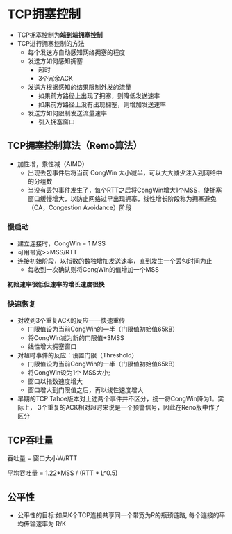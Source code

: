 <!--
 * @Descripttion: 
 * @version: 
 * @Author: WangQing
 * @email: 2749374330@qq.com
 * @Date: 2019-12-03 20:16:09
 * @LastEditors: WangQing
 * @LastEditTime: 2019-12-03 21:09:15
 -->
# TCP拥塞控制

- TCP拥塞控制为**端到端拥塞控制**
- TCP进行拥塞控制的方法
    - 每个发送方自动感知网络拥塞的程度
    - 发送方如何感知拥塞
        - 超时
        - 3个冗余ACK
    - 发送方根据感知的结果限制外发的流量
        - 如果前方路径上出现了拥塞，则降低发送速率
        - 如果前方路径上没有出现拥塞，则增加发送速率
    - 发送方如何限制发送流量速率
        - 引入拥塞窗口

## TCP拥塞控制算法（Remo算法）

- 加性增，乘性减（AIMD）
    - 出现丢包事件后将当前 CongWin 大小减半，可以大大减少注入到网络中的分组数
    - 当没有丢包事件发生了，每个RTT之后将CongWin增大1个MSS，使拥塞窗口缓慢增大，以防止网络过早出现拥塞，线性增长阶段称为拥塞避免（CA，Congestion Avoidance）阶段

### 慢启动

- 建立连接时，CongWin = 1 MSS
- 可用带宽>>MSS/RTT
- 连接初始阶段，以指数的数独增加发送速率，直到发生一个丢包时间为止
    - 每收到一次确认则将CongWin的值增加一个MSS

**初始速率很低但速率的增长速度很快**

### 快速恢复

- 对收到3个重复ACK的反应——快速重传
    - 门限值设为当前CongWin的一半（门限值初始值65kB）
    - 将CongWin减为新的门限值+3MSS
    - 线性增大拥塞窗口
- 对超时事件的反应：设置门限（Threshold）
    - 门限值设为当前CongWin的一半（门限值初始值65kB）
    - 将CongWin设为1个 MSS大小; 
    - 窗口以指数速度增大
    - 窗口增大到门限值之后，再以线性速度增大
- 早期的TCP Tahoe版本对上述两个事件并不区分，统一将CongWin降为1。实际上， 3个重复的ACK相对超时来说是一个预警信号，因此在Reno版中作了区分

## TCP吞吐量

吞吐量 = 窗口大小W/RTT

平均吞吐量 = 1.22*MSS / (RTT * L^0.5)

## 公平性

- 公平性的目标:如果K个TCP连接共享同一个带宽为R的瓶颈链路, 每个连接的平均传输速率为 R/K